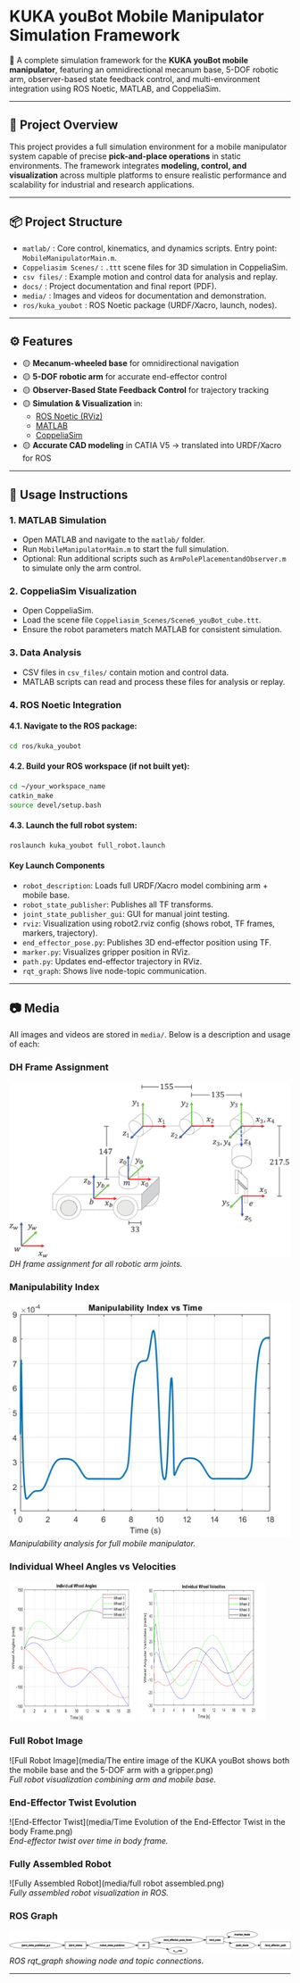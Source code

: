 # KUKA youBot Mobile Manipulator Simulation Framework

🚀 A complete simulation framework for the **KUKA youBot mobile manipulator**, featuring an omnidirectional mecanum base, 5-DOF robotic arm, observer-based state feedback control, and multi-environment integration using ROS Noetic, MATLAB, and CoppeliaSim.

---

## 📌 Project Overview

This project provides a full simulation environment for a mobile manipulator system capable of precise **pick-and-place operations** in static environments. The framework integrates **modeling, control, and visualization** across multiple platforms to ensure realistic performance and scalability for industrial and research applications.

---

## 📦 Project Structure

- `matlab/` : Core control, kinematics, and dynamics scripts. Entry point: `MobileManipulatorMain.m`.
- `Coppeliasim Scenes/` : `.ttt` scene files for 3D simulation in CoppeliaSim.
- `csv files/` : Example motion and control data for analysis and replay.
- `docs/` : Project documentation and final report (PDF).
- `media/` : Images and videos for documentation and demonstration.
- `ros/kuka_youbot` : ROS Noetic package (URDF/Xacro, launch, nodes).

---

## ⚙️ Features

- 🟡 **Mecanum-wheeled base** for omnidirectional navigation
- 🟡 **5-DOF robotic arm** for accurate end-effector control
- 🟡 **Observer-Based State Feedback Control** for trajectory tracking
- 🟡 **Simulation & Visualization** in:
  - [ROS Noetic (RViz)](http://wiki.ros.org/noetic)
  - [MATLAB](https://www.mathworks.com/products/matlab.html)
  - [CoppeliaSim](https://www.coppeliarobotics.com/)
- 🟡 **Accurate CAD modeling** in CATIA V5 → translated into URDF/Xacro for ROS

---

## 🚦 Usage Instructions

### 1. MATLAB Simulation

- Open MATLAB and navigate to the `matlab/` folder.
- Run `MobileManipulatorMain.m` to start the full simulation.
- Optional: Run additional scripts such as `ArmPolePlacementandObserver.m` to simulate only the arm control.

### 2. CoppeliaSim Visualization

- Open CoppeliaSim.
- Load the scene file `Coppeliasim_Scenes/Scene6_youBot_cube.ttt`.
- Ensure the robot parameters match MATLAB for consistent simulation.

### 3. Data Analysis

- CSV files in `csv_files/` contain motion and control data.
- MATLAB scripts can read and process these files for analysis or replay.

### 4. ROS Noetic Integration

#### 4.1. Navigate to the ROS package:

```bash
cd ros/kuka_youbot
```

#### 4.2. Build your ROS workspace (if not built yet):

```bash
cd ~/your_workspace_name
catkin_make
source devel/setup.bash
```

#### 4.3. Launch the full robot system:

```bash
roslaunch kuka_youbot full_robot.launch
```

#### Key Launch Components

- `robot_description`: Loads full URDF/Xacro model combining arm + mobile base.
- `robot_state_publisher`: Publishes all TF transforms.
- `joint_state_publisher_gui`: GUI for manual joint testing.
- `rviz`: Visualization using robot2.rviz config (shows robot, TF frames, markers, trajectory).
- `end_effector_pose.py`: Publishes 3D end-effector position using TF.
- `marker.py`: Visualizes gripper position in RViz.
- `path.py`: Updates end-effector trajectory in RViz.
- `rqt_graph`: Shows live node-topic communication.

---

## 📷 Media

All images and videos are stored in `media/`. Below is a description and usage of each:

### DH Frame Assignment

![DH Frame Assignment](media/Denavit_Hartenberg_Coordinate.png)  
_DH frame assignment for all robotic arm joints._

### Manipulability Index

![Manipulability Index](media/Manipulability_Index.png)  
_Manipulability analysis for full mobile manipulator._

<!-- ### Mobile Base Path

![Mobile Base Path](media/Mobile Base Path.png)
_Path trajectory of the mobile base._ -->
<!--
### Individual Wheel Angles
![Individual Wheel Angles](media/Individual Wheel Angles.png)
_Steering angles of each mecanum wheel during motion._

### Individual Wheel Velocities
![Individual Wheel Velocities](media/Individual Wheel Velocities.png)
_Wheel velocities plotted over time._

### Mobile Base State Trajectories

![Mobile Base State Trajectories](media/Mobile Base State Trajectories.png)
_State variables of mobile base over time._ -->

### Individual Wheel Angles vs Velocities

<p float="left">
  <img src="media/Individual_Wheel_Angles.png" width="45%" height="250" />
  <img src="media/Individual_Wheel_Velocities.png" width="45%" height="250" />
</p>

### Full Robot Image

![Full Robot Image](media/The entire image of the KUKA youBot shows both the mobile base and the 5-DOF arm with a gripper.png)  
_Full robot visualization combining arm and mobile base._

### End-Effector Twist Evolution

![End-Effector Twist](media/Time Evolution of the End-Effector Twist in the body Frame.png)  
_End-effector twist over time in body frame._

### Fully Assembled Robot

![Fully Assembled Robot](media/full robot assembled.png)  
_Fully assembled robot visualization in ROS._

### ROS Graph

![ROS Graph](media/rosgraph.png)  
_ROS rqt_graph showing node and topic connections._

---
